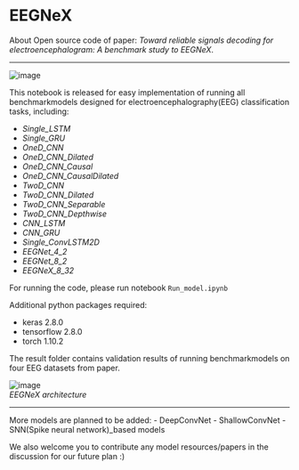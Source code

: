 # EEGNeX
About Open source code of paper: *Toward reliable signals decoding for electroencephalogram: A benchmark study to EEGNeX*.<br>

---
![image](https://user-images.githubusercontent.com/106488602/176918224-4b24bf92-109e-48e8-b74b-8f44c5ba76b4.png)


This notebook is released for easy implementation of running all benchmarkmodels designed for electroencephalography(EEG) classification tasks, including:<br>
- *Single_LSTM*
- *Single_GRU*
- *OneD_CNN*
- *OneD_CNN_Dilated*
- *OneD_CNN_Causal*
- *OneD_CNN_CausalDilated*
- *TwoD_CNN*
- *TwoD_CNN_Dilated*
- *TwoD_CNN_Separable*
- *TwoD_CNN_Depthwise*
- *CNN_LSTM*
- *CNN_GRU*
- *Single_ConvLSTM2D*
- *EEGNet_4_2*
- *EEGNet_8_2*
- *EEGNeX_8_32*

For running the code, please run notebook `Run_model.ipynb`

Additional python packages required:
- keras 2.8.0
- tensorflow 2.8.0
- torch 1.10.2

The result folder contains validation results of running benchmarkmodels on four EEG datasets from paper.<br> 

![image](https://user-images.githubusercontent.com/106488602/176917267-b70cc98f-3b3c-4e19-a38e-2abdbe43d78f.png)<br>
<i>EEGNeX architecture</i>

<hr>
More models are planned to be added:
- DeepConvNet
- ShallowConvNet
- SNN(Spike neural network)_based models

We also welcome you to contribute any model resources/papers in the discussion for our future plan :)
